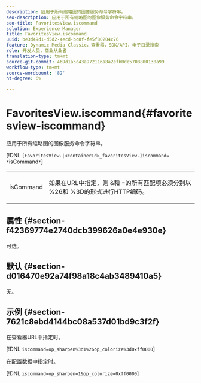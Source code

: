 ```yaml
---
description: 应用于所有缩略图的图像服务命令字符串。
seo-description: 应用于所有缩略图的图像服务命令字符串。
seo-title: FavoritesView.iscommand
solution: Experience Manager
title: FavoritesView.iscommand
uuid: be3d49d1-d5d2-4ecd-bc8f-fe5f80204c76
feature: Dynamic Media Classic，查看器，SDK/API，电子目录搜索
role: 开发人员，商业从业者
translation-type: tm+mt
source-git-commit: 469d1a5c43a972116a8a2efb0de5708800130a99
workflow-type: tm+mt
source-wordcount: '82'
ht-degree: 6%

---
```



# FavoritesView.iscommand{#favoritesview-iscommand}

应用于所有缩略图的图像服务命令字符串。

[!DNL `[FavoritesView.|<containerId>_favoritesView.]iscommand= *`isCommand`*`]

<table id="table_2B109D2F91E64B5382B31921C3780FA5"> 
 <tbody> 
  <tr> 
   <td colname="col1"> <p><span class="codeph"><span class="varname"> isCommand</span></span> </p> </td> 
   <td colname="col2"> <p> 如果在URL中指定，则<span class="codeph"> &amp;</span>和<span class="codeph"> =</span>的所有匹配项必须分别以<span class="codeph"> %26</span>和<span class="codeph"> %3D</span>的形式进行HTTP编码。 </p> </td> 
  </tr> 
 </tbody> 
</table>

## 属性 {#section-f42369774e2740dcb399626a0e4e930e}

可选。

## 默认 {#section-d016470e92a74f98a18c4ab3489410a5}

无。

## 示例 {#section-7621c8ebd4144bc08a537d01bd9c3f2f}

在查看器URL中指定时。

[!DNL `iscommand=op_sharpen%3d1%26op_colorize%3d0xff0000`]

在配置数据中指定时。

[!DNL `iscommand=op_sharpen=1&op_colorize=0xff0000`]
